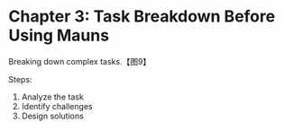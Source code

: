 # Chapter 3: Task Breakdown Before Using Mauns

Breaking down complex tasks.【图9】

Steps:
1. Analyze the task
2. Identify challenges
3. Design solutions
